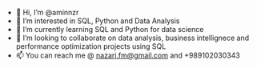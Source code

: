 - 👋 Hi, I’m @aminnzr
- 👀 I’m interested in SQL, Python and Data Analysis
- 🌱 I’m currently learning SQL and Python for data science
- 💞️ I’m looking to collaborate on data analysis, business intellignece and performance optimization projects using SQL
- 📫 You can reach me @ nazari.fm@gmail.com and +989102030343

<!---
aminnzr/aminnzr is a ✨ special ✨ repository because its `README.md` (this file) appears on your GitHub profile.
You can click the Preview link to take a look at your changes.
--->
